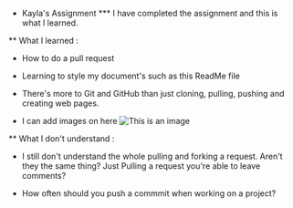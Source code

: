 * Kayla's Assignment
*** I have completed the assignment and this is what I learned. 

** What I learned :
- How to do a pull request
* Learning to style my document's such as this ReadMe file
+ There's more to Git and GitHub than just cloning, pulling, pushing and creating web pages. 
- I can add images on here
![This is an image](https://myoctocat.com/assets/images/base-octocat.svg)

** What I don't understand :
- I still don't understand the whole pulling and forking a request. Aren't they the same thing? Just Pulling a request you're able to leave comments?
* How often should you push a commmit when working on a project?
